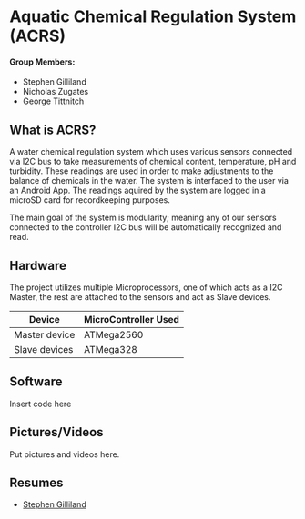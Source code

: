 # Aquatic Chemical Regulation System (ACRS)

#### Group Members:
- Stephen Gilliland
- Nicholas Zugates
- George Tittnitch

## What is ACRS?
A water chemical regulation system which uses various sensors connected via I2C bus to take measurements of chemical content, temperature, pH and turbidity. These readings are used in order to make adjustments to the balance of chemicals in the water. The system is interfaced to the user via an Android App. The readings aquired by the system are logged in a microSD card for recordkeeping purposes.

The main goal of the system is modularity; meaning any of our sensors connected to the controller I2C bus will be automatically recognized and read.  

## Hardware

The project utilizes multiple Microprocessors, one of which acts as a I2C Master, the rest are attached to the sensors and act as Slave devices.

Device | MicroController Used
------------ | -------------
Master device | ATMega2560
Slave devices | ATMega328

## Software
Insert code here

## Pictures/Videos
Put pictures and videos here.

## Resumes
- [Stephen Gilliland](./Resumes/SGilliland_Resume.pdf)
